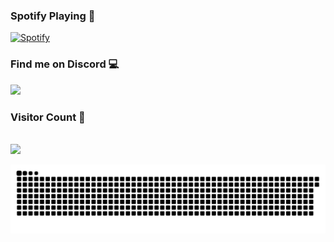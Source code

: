 ### Spotify Playing 🎵
[![Spotify](https://spotify-livestats-callme-milad.vercel.app/api/spotify)](https://open.spotify.com/user/314mrt6dxn5cqoxklh3thbwlr6by)

### Find me on Discord 💻
<a href="https://discord.gg/t4DwTxa8KA" rel="nofollow"> 
  <img src="https://discord.c99.nl/widget/theme-2/932697667954417786.png" data-canonical-src="https://discord.c99.nl/widget/theme-2/932697667954417786.png" style="max-width: 100%;"></a>

### Visitor Count 🔢
<p align="left"> 
  <br>
  <img src="https://profile-counter.glitch.me/callme-devil/count.svg" />
</p>

<img src="https://github.com/callme-devil/callme-devil/blob/output/github-contribution-grid-snake.svg" alt="snake" style="max-width: 100%;">
